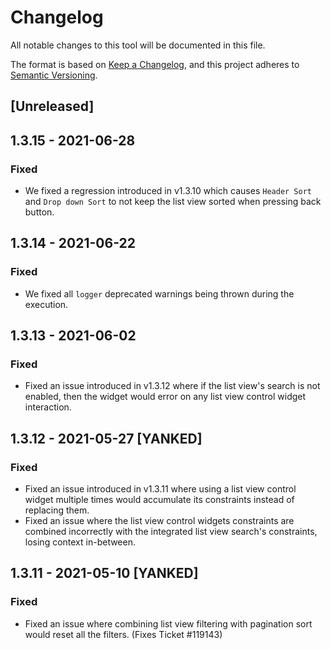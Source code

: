 # Changelog

All notable changes to this tool will be documented in this file.

The format is based on [Keep a Changelog](https://keepachangelog.com/en/1.0.0/), and this project adheres to [Semantic Versioning](https://semver.org/spec/v2.0.0.html).

## [Unreleased]

## 1.3.15 - 2021-06-28

### Fixed

-  We fixed a regression introduced in v1.3.10 which causes `Header Sort` and `Drop down Sort` to not keep the list view sorted when pressing back button.

## 1.3.14 - 2021-06-22

### Fixed

-  We fixed all `logger` deprecated warnings being thrown during the execution. 

## 1.3.13 - 2021-06-02

### Fixed

-   Fixed an issue introduced in v1.3.12 where if the list view's search is not enabled, then the widget would error on any list view control widget interaction.  

## 1.3.12 - 2021-05-27 [YANKED]

### Fixed

-   Fixed an issue introduced in v1.3.11 where using a list view control widget multiple times would accumulate its constraints instead of replacing them.
-   Fixed an issue where the list view control widgets constraints are combined incorrectly with the integrated list view search's constraints, losing context in-between.

## 1.3.11 - 2021-05-10 [YANKED]

### Fixed

-   Fixed an issue where combining list view filtering with pagination sort would reset all the filters. (Fixes Ticket #119143)
